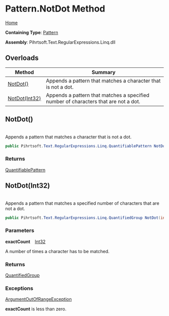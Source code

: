 # Pattern\.NotDot Method

[Home](../../../../../../README.md)

**Containing Type**: [Pattern](../README.md)

**Assembly**: Pihrtsoft\.Text\.RegularExpressions\.Linq\.dll

## Overloads

| Method | Summary |
| ------ | ------- |
| [NotDot()](#Pihrtsoft_Text_RegularExpressions_Linq_Pattern_NotDot) | Appends a pattern that matches a character that is not a dot\. |
| [NotDot(Int32)](#Pihrtsoft_Text_RegularExpressions_Linq_Pattern_NotDot_System_Int32_) | Appends a pattern that matches a specified number of characters that are not a dot\. |

## NotDot\(\) <a name="Pihrtsoft_Text_RegularExpressions_Linq_Pattern_NotDot"></a>

\
Appends a pattern that matches a character that is not a dot\.

```csharp
public Pihrtsoft.Text.RegularExpressions.Linq.QuantifiablePattern NotDot()
```

### Returns

[QuantifiablePattern](../../QuantifiablePattern/README.md)

## NotDot\(Int32\) <a name="Pihrtsoft_Text_RegularExpressions_Linq_Pattern_NotDot_System_Int32_"></a>

\
Appends a pattern that matches a specified number of characters that are not a dot\.

```csharp
public Pihrtsoft.Text.RegularExpressions.Linq.QuantifiedGroup NotDot(int exactCount)
```

### Parameters

**exactCount** &ensp; [Int32](https://docs.microsoft.com/en-us/dotnet/api/system.int32)

A number of times a character has to be matched\.

### Returns

[QuantifiedGroup](../../QuantifiedGroup/README.md)

### Exceptions

[ArgumentOutOfRangeException](https://docs.microsoft.com/en-us/dotnet/api/system.argumentoutofrangeexception)

**exactCount** is less than zero\.

